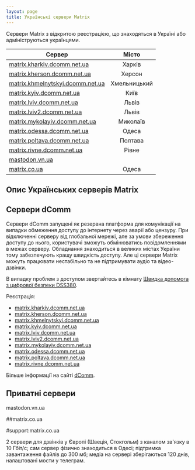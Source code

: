 ```yaml
---
layout: page
title: Українські сервери Matrix
---
```

Сервери Matrix з відкритою реєстрацією, що знаходяться в Україні або адмініструються українцями.

| Сервер                                                                      |    Місто     |
|-----------------------------------------------------------------------------|:------------:|
| [matrix.kharkiv.dcomm.net.ua](#сервери-dcomm)                               |    Харків    |
| [matrix.kherson.dcomm.net.ua](#сервери-dcomm)                               |    Херсон    |
| [matrix.khmelnytskyi.dcomm.net.ua](#сервери-dcomm)                          | Хмельницький |
| [matrix.kyiv.dcomm.net.ua](#сервери-dcomm)                                  |     Київ     |
| [matrix.lviv.dcomm.net.ua](#сервери-dcomm)                                  |    Львів     |
| [matrix.lviv2.dcomm.net.ua](#сервери-dcomm)                                 |    Львів     |
| [matrix.mykolayiv.dcomm.net.ua](#сервери-dcomm)                             |   Миколаїв   |
| [matrix.odessa.dcomm.net.ua](#сервери-dcomm)                                |    Одеса     |
| [matrix.poltava.dcomm.net.ua](#сервери-dcomm)                               |   Полтава    |
| [matrix.rivne.dcomm.net.ua](#сервери-dcomm)                                 |    Рівне     |
| [mastodon.vn.ua](https://mastodon.vn.ua/)                                   |              |
| [matrix.co.ua](#matrix-co-ua)                                               |    Одеса     |

## Опис Українських серверів Matrix

## Сервери dComm

Сервери dComm запущені як резервна платформа для комунікації на випадки обмеження доступу до інтернету через аварії або цензуру. При відключенні серверу від глобальної мережі, але за умови збереження доступу до нього, користувачі зможуть обмінюватись повідомленнями в межах серверу. Обладнання знаходиться в великих містах України тому забезпечують кращу швидкість доступу. Але ці сервери Matrix можуть працювати нестабільно та не підтримувати аудіо та відео-дзвінки.

В випадку проблем з доступом звертайтесь в кімнату [Швидка допомога з цифрової безпеки DSS380](https://matrix.to/#/#dsec:matrix.kherson.dcomm.net.ua).

Реєстрація:
- [matrix.kharkiv.dcomm.net.ua](https://chat.kharkiv.dcomm.net.ua)
- [matrix.kherson.dcomm.net.ua](https://chat.kherson.dcomm.net.ua/)
- [matrix.khmelnytskyi.dcomm.net.ua](https://chat.khmelnytskyi.dcomm.net.ua/)
- [matrix.kyiv.dcomm.net.ua](https://chat.kyiv.dcomm.net.ua/)
- [matrix.lviv.dcomm.net.ua](https://matrix.lviv.dcomm.net.ua/)
- [matrix.lviv2.dcomm.net.ua](https://chat.lviv2.dcomm.net.ua/)
- [matrix.mykolayiv.dcomm.net.ua](https://chat.mykolayiv.dcomm.net.ua/)
- [matrix.odessa.dcomm.net.ua](https://matrix.odessa.dcomm.net.ua)
- [matrix.poltava.dcomm.net.ua](https://poltava.dcomm.net.ua/)
- [matrix.rivne.dcomm.net.ua](https://chat.rivne.dcomm.net.ua)

Більше інформації на сайті [dComm](https://dcomm.net.ua/).

## Приватні сервери

mastodon.vn.ua

##matrix.co.ua

#support:matrix.co.ua 

2 сервери для дзвінків у Європі (Швеція, Стокгольм) з каналом зв'язку в 10 Гбіт/с; сам сервер фізично знаходиться в Одесі; підтримка завантаження файлів до 300 мб; медіа на сервері зберігаються 120 днів, налаштовані мости у телеграм.
